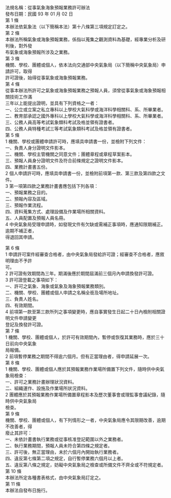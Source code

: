 法規名稱：從事氣象海象預報業務許可辦法  
發布日期：民國 93 年 01 月 02 日  
第 1 條  
本辦法依氣象法（以下簡稱本法）第十八條第三項規定訂定之。  
第 2 條  
本辦法所稱氣象或海象預報業務，係指以蒐集之觀測資料為基礎，經專業分析及研判後，對外發  
布氣象或海象預報所涉及之業務。  
第 3 條  
機關、學校、團體或個人，依本法向交通部中央氣象局（以下簡稱中央氣象局）申請許可，取得  
許可證後，始得從事氣象或海象預報業務。  
第 4 條  
從事本辦法所許可之氣象或海象預報業務之預報人員，須曾從事氣象或海象預報相關技術工作滿  
三年以上能提出證明，並具有下列資格之一者：  
一、公立或立案之私立專科以上學校大氣科學或海洋科學相關科、系、所畢業者。  
二、教育部承認之國外專科以上學校大氣科學或海洋科學相關科、系、所畢業者。  
三、公務人員高等考試氣象類科考試及格並領有證書者。  
四、公務人員特種考試三等考試氣象類科考試及格並領有證書者。  
第 5 條  
1 機關、學校或團體申請許可時，應填具申請書一份，並檢附下列文件：  
一、負責人身分證明文件影本。  
二、機關、學校主管機關之同意文件；團體章程或章程草案影本。  
三、預報人員身分證明文件及符合前條規定之證明文件影本。  
四、業務計畫書五份。  
2 個人申請許可時，應填具申請書一份，並檢附前項第一款、第三款及第四款之文件。  
3 第一項第四款之業務計畫書應包括下列各項：  
一、預報業務之目的。  
二、預報內容及區域。  
三、預報作業流程。  
四、資料蒐集方式、處理設備及作業場所相關資料。  
五、人員配置及預報人員名冊。  
4 中央氣象局受理申請時，如發現文件有欠缺或需補正事項時，應通知限期補正。逾期不補正者，  
得退回其申請。  


第 6 條  
1 申請許可案件經審查合格者，由中央氣象局發給許可證；經審查不合格者，應敘明理由不予許  
可。  
2 許可證有效期間為三年。期滿後應於期間屆滿前三個月內申請換發許可證。  
3 許可證登載之事項如下：  
一、許可之氣象、海象或氣象及海象預報業務類別。  
二、機關、學校、團體或個人申請之名稱全銜及場所地址。  
三、負責人姓名。  
四、有效期間。  
4 前項第一款至第三款所列之事項變更時，應自事實發生日起二十日內檢附相關證明文件申請變更  
登記及換發許可證。  
第 7 條  
1 機關、學校、團體或個人，於許可有效期間內，暫停或恢復其業務時，應於三十日前向中央氣象  
局報備。  
2 前項暫停業務之期間不得逾六個月。但有正當理由者，得申請延展一次。  
第 8 條  
1 機關、學校、團體或個人應於其預報業務作業場所備置下列文件，隨時供中央氣象局檢查：  
一、許可之業務計畫辦理狀況資料。  
二、組織運作、設施及作業場所狀況資料。  
2 團體應於其預報業務作業場所備置章程影本及歷次董事會或理監事會議紀錄，隨時供中央氣象局  
檢查。  
第 9 條  
機關、學校、團體或個人，有下列情形之一者，中央氣象局應令其限期改善，逾期不改善者，得  
廢止其許可：  
一、未依計畫書執行業務或從事核准登記範圍以外之業務者。  
二、執行業務期間，預報人員未符合第四條之規定者。  
三、許可後，無正當理由，未於六個月內開始執行業務者。  
四、違反第七條第二項之規定，自行暫停業務六個月以上者。  
五、違反第八條之規定，妨礙中央氣象局之檢查或所備文件不齊全或不符規定者。  
第 10 條  
本辦法所定各種書表格式，由中央氣象局訂定之。  
第 11 條  
本辦法自發布日施行。  


